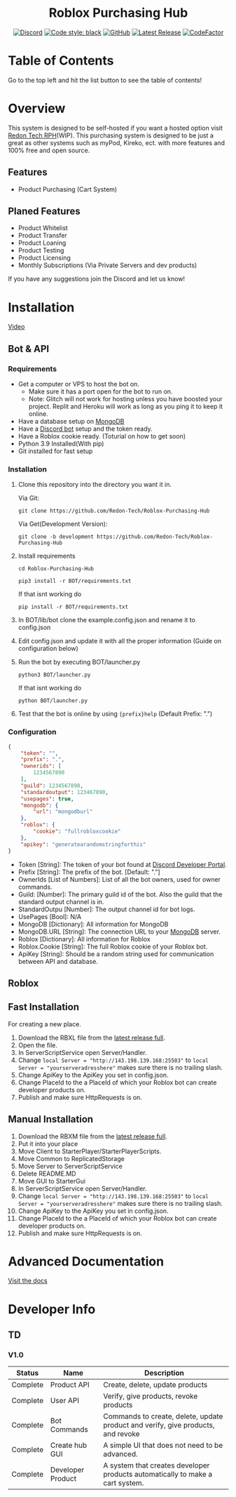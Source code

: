 <h1 align="center">Roblox Purchasing Hub</h1>

<div align="center">
  
  [![Discord](https://img.shields.io/discord/536555061510144020?label=discord&logo=discord&style=for-the-badge)](https://discord.gg/Eb384Xw)
  [![Code style: black](https://img.shields.io/badge/code%20style-black-000000.svg?style=for-the-badge)](https://github.com/psf/black)
  [![GitHub](https://img.shields.io/github/license/redon-tech/Roblox-Purchasing-Hub?style=for-the-badge)](https://mit-license.org/)
  [![Latest Release](https://img.shields.io/github/v/release/redon-tech/Roblox-Purchasing-Hub?style=for-the-badge)](https://github.com/Redon-Tech/Roblox-Purchasing-Hub/releases)
  [![CodeFactor](https://img.shields.io/codefactor/grade/github/Redon-Tech/Roblox-Purchasing-Hub?style=for-the-badge)](https://www.codefactor.io/repository/github/redon-tech/roblox-purchasing-hub/overview)
  
</div>

# Table of Contents

Go to the top left and hit the list button to see the table of contents!

# Overview

This system is designed to be self-hosted if you want a hosted option visit [Redon Tech RPH](https://rph.redon.tech)(WIP).
This purchasing system is designed to be just a great as other systems such as myPod, Kireko, ect. with more features and 100% free and open source.

## Features

- Product Purchasing (Cart System)

## Planed Features

- Product Whitelist
- Product Transfer
- Product Loaning
- Product Testing
- Product Licensing
- Monthly Subscriptions (Via Private Servers and dev products)

If you have any suggestions join the Discord and let us know!

# Installation

[Video](https://youtu.be/0eVR3i_ZKoQ)

## Bot & API

### Requirements
- Get a computer or VPS to host the bot on.
  - Make sure it has a port open for the bot to run on.
  - Note: Glitch will not work for hosting unless you have boosted your project. Replit and Heroku will work as long as you ping it to keep it online.
- Have a database setup on [MongoDB](https://www.mongodb.com/)
- Have a [Discord bot](https://discord.com/developers) setup and the token ready.
- Have a Roblox cookie ready. (Toturial on how to get soon)
- Python 3.9 Installed(With pip)
- Git installed for fast setup

### Installation
1. Clone this repository into the directory you want it in.
    
    Via Git:
    ```
    git clone https://github.com/Redon-Tech/Roblox-Purchasing-Hub
    ```
    Via Get(Development Version):
    ```
    git clone -b development https://github.com/Redon-Tech/Roblox-Purchasing-Hub
    ```
2. Install requirements
    ```
    cd Roblox-Purchasing-Hub

    pip3 install -r BOT/requirements.txt
    ```
    If that isnt working do
    ```
    pip install -r BOT/requirements.txt
    ```
3. In BOT/lib/bot clone the example.config.json and rename it to config.json
4. Edit config.json and update it with all the proper information (Guide on configuration below)
5. Run the bot by executing BOT/launcher.py
    ```
    python3 BOT/launcher.py
    ```
    If that isnt working do
    ```
    python BOT/launcher.py
    ```
6. Test that the bot is online by using `{prefix}help` (Default Prefix: ".")

### Configuration
```json
{
    "token": "",
    "prefix": ".",
    "ownerids": [
        1234567890
    ],
    "guild": 1234567890,
    "standardoutput": 123467890,
    "usepages": true,
    "mongodb": {
        "url": "mongodburl"
    },
    "roblox": {
        "cookie": "fullrobloxcookie"
    },
    "apikey": "generatearandomstringforthis"
}
```

- Token [String]: The token of your bot found at [Discord Developer Portal](https://discord.com/developers).
- Prefix [String]: The prefix of the bot. [Default: "."]
- OwnerIds [List of Numbers]: List of all the bot owners, used for owner commands.
- Guild: [Number]: The primary guild id of the bot. Also the guild that the standard output channel is in.
- StandardOutpu [Number]: The output channel id for bot logs.
- UsePages [Bool]: N/A
- MongoDB [Dictionary]: All information for MongoDB
- MongoDB.URL [String]: The connection URL to your [MongoDB](https://www.mongodb.com/) server.
- Roblox [Dictionary]: All information for Roblox
- Roblox.Cookie [String]: The full Roblox cookie of your Roblox bot.
- ApiKey [String]: Should be a random string used for communication between API and database.

## Roblox

## Fast Installation
For creating a new place.
1. Download the RBXL file from the [latest release full](https://github.com/Redon-Tech/Roblox-Purchasing-Hub/releases).
2. Open the file.
3. In ServerScriptService open Server/Handler.
4. Change `local Server = "http://143.198.139.168:25503"` to `local Server = "yourserveradresshere"` makes sure there is no trailing slash.
5. Change ApiKey to the ApiKey you set in config.json.
6. Change PlaceId to the a PlaceId of which your Roblox bot can create developer products on.
7. Publish and make sure HttpRequests is on.

## Manual Installation

1. Download the RBXM file from the [latest release full](https://github.com/Redon-Tech/Roblox-Purchasing-Hub/releases).
2. Put it into your place
3. Move Client to StarterPlayer/StarterPlayerScripts.
4. Move Common to ReplicatedStorage
5. Move Server to ServerScriptService
6. Delete README.MD
7. Move GUI to StarterGui
8. In ServerScriptService open Server/Handler.
9. Change `local Server = "http://143.198.139.168:25503"` to `local Server = "yourserveradresshere"` makes sure there is no trailing slash.
10. Change ApiKey to the ApiKey you set in config.json.
11. Change PlaceId to the a PlaceId of which your Roblox bot can create developer products on.
12. Publish and make sure HttpRequests is on.

# Advanced Documentation

[Visit the docs](https://redon-tech.github.io/RPH-Docs/)

# Developer Info

## TD

### V1.0

| Status   | Name              | Description                                                                      |
| -------- | ----------------- | -------------------------------------------------------------------------------- |
| Complete | Product API       | Create, delete, update products                                                  |
| Complete | User API          | Verify, give products, revoke products                                           |
| Complete | Bot Commands      | Commands to create, delete, update product and verify, give products, and revoke |
| Complete | Create hub GUI    | A simple UI that does not need to be advanced.                                   |
| Complete | Developer Product | A system that creates developer products automatically to make a cart system.    |

